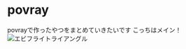 # povray
povrayで作ったやつをまとめていきたいです
こっちはメイン！
![エビフライトライアングル](https：//github.com/bibinba/povray/blob/画像置き場/SnapCrab_2017-6-26_14-53-2900.png "サンプル")
